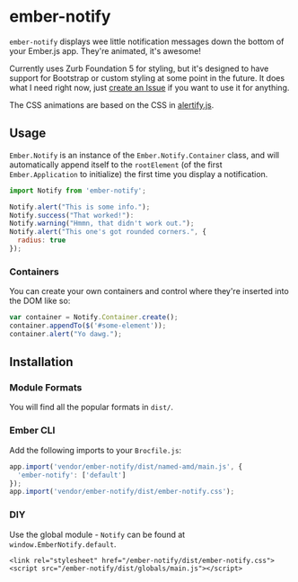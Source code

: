# ember-notify

`ember-notify` displays wee little notification messages down the bottom of your Ember.js app. They're animated, it's awesome!

Currently uses Zurb Foundation 5 for styling, but it's designed to have support for Bootstrap or custom styling at some point in the future. It does what I need right now, just [create an Issue]() if you want to use it for anything.

The CSS animations are based on the CSS in [alertify.js](http://fabien-d.github.io/alertify.js/).

## Usage

`Ember.Notify` is an instance of the `Ember.Notify.Container` class, and will automatically append itself to the `rootElement` (of the first `Ember.Application` to initialize) the first time you display a notification. 

```javascript
import Notify from 'ember-notify';

Notify.alert("This is some info.");
Notify.success("That worked!"):
Notify.warning("Hmmn, that didn't work out.");
Notify.alert("This one's got rounded corners.", {
  radius: true
});
```

### Containers

You can create your own containers and control where they're inserted into the DOM like so:

```javascript
var container = Notify.Container.create();
container.appendTo($('#some-element'));
container.alert("Yo dawg.");
```

## Installation

### Module Formats

You will find all the popular formats in `dist/`.

### Ember CLI

Add the following imports to your `Brocfile.js`:

```javascript
app.import('vendor/ember-notify/dist/named-amd/main.js', {
  'ember-notify': ['default']
});
app.import('vendor/ember-notify/dist/ember-notify.css');
```

### DIY

Use the global module - `Notify` can be found at `window.EmberNotify.default`.

```
<link rel="stylesheet" href="/ember-notify/dist/ember-notify.css">
<script src="/ember-notify/dist/globals/main.js"></script>
```
